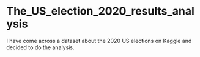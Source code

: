 # The_US_election_2020_results_analysis
I have come across a dataset about the 2020 US elections on Kaggle and decided to do the analysis.
